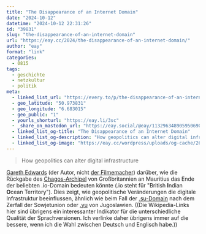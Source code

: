 ```yaml
---
title: "The Disappearance of an Internet Domain"
date: "2024-10-12"
datetime: "2024-10-12 22:31:26"
id: "39831"
slug: "the-disappearance-of-an-internet-domain"
url: "https://eay.cc/2024/the-disappearance-of-an-internet-domain/"
author: "eay"
format: "link"
categories:
  - 0815
tags:
  - geschichte
  - netzkultur
  - politik
meta:
  - linked_list_url: "https://every.to/p/the-disappearance-of-an-internet-domain"
  - geo_latitude: "50.973831"
  - geo_longitude: "6.683015"
  - geo_public: "1"
  - yourls_shorturl: "https://eay.li/3sc"
  - _share_on_mastodon_url: "https://eay.social/@eay/113296348905950690"
  - linked_list_og-title: "The Disappearance of an Internet Domain"
  - linked_list_og-description: "How geopolitics can alter digital infrastructure"
  - linked_list_og-image: "https://eay.cc/wordpress/uploads/og-cache/265f53fa647ad3a6804e9ca28aec0bb7.webp"
---
```


> How geopolitics can alter digital infrastructure

[Gareth Edwards](https://every.to/@gareth_9984) (der Autor, nicht [der Filmemacher](https://en.wikipedia.org/wiki/Gareth_Edwards_(director))) darüber, wie die Rückgabe des [Chagos-Archipel](https://de.wikipedia.org/wiki/Chagos-Archipel) von Großbritannien an Mauritius das Ende der beliebten .io-Domain bedeuten könnte (.io steht für "British **I**ndian **O**cean Territory"). Dies zeigt, wie geopolitische Veränderungen die digitale Infrastruktur beeinflussen, ähnlich wie beim Fall der [.su-Domain](https://en.wikipedia.org/wiki/.su) nach dem Zerfall der Sowjetunion oder [.yu](https://en.wikipedia.org/wiki/.yu) von Jugoslawien. ((Die Wikipedia-Links hier sind übrigens ein interessanter Indikator für die unterschiedliche Qualität der Sprachversionen. Ich verlinke daher übrigens immer auf die bessere, wenn ich die Wahl zwischen Deutsch und Englisch habe.))
